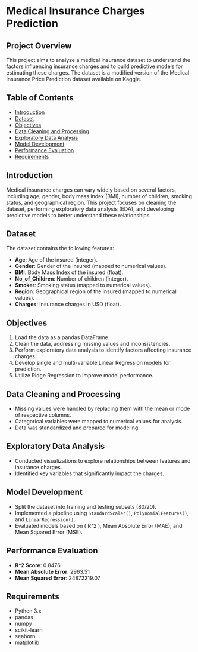 # Medical Insurance Charges Prediction

## Project Overview
This project aims to analyze a medical insurance dataset to understand the factors influencing insurance charges and to build predictive models for estimating these charges. The dataset is a modified version of the Medical Insurance Price Prediction dataset available on Kaggle.

## Table of Contents
- [Introduction](#introduction)
- [Dataset](#dataset)
- [Objectives](#objectives)
- [Data Cleaning and Processing](#data-cleaning-and-processing)
- [Exploratory Data Analysis](#exploratory-data-analysis)
- [Model Development](#model-development)
- [Performance Evaluation](#performance-evaluation)
- [Requirements](#requirements)
  
## Introduction
Medical insurance charges can vary widely based on several factors, including age, gender, body mass index (BMI), number of children, smoking status, and geographical region. This project focuses on cleaning the dataset, performing exploratory data analysis (EDA), and developing predictive models to better understand these relationships.

## Dataset
The dataset contains the following features:
- **Age**: Age of the insured (integer).
- **Gender**: Gender of the insured (mapped to numerical values).
- **BMI**: Body Mass Index of the insured (float).
- **No_of_Children**: Number of children (integer).
- **Smoker**: Smoking status (mapped to numerical values).
- **Region**: Geographical region of the insured (mapped to numerical values).
- **Charges**: Insurance charges in USD (float).

## Objectives
1. Load the data as a pandas DataFrame.
2. Clean the data, addressing missing values and inconsistencies.
3. Perform exploratory data analysis to identify factors affecting insurance charges.
4. Develop single and multi-variable Linear Regression models for prediction.
5. Utilize Ridge Regression to improve model performance.

## Data Cleaning and Processing
- Missing values were handled by replacing them with the mean or mode of respective columns.
- Categorical variables were mapped to numerical values for analysis.
- Data was standardized and prepared for modeling.

## Exploratory Data Analysis
- Conducted visualizations to explore relationships between features and insurance charges.
- Identified key variables that significantly impact the charges.

## Model Development
- Split the dataset into training and testing subsets (80/20).
- Implemented a pipeline using `StandardScaler()`, `PolynomialFeatures()`, and `LinearRegression()`.
- Evaluated models based on \( R^2 \), Mean Absolute Error (MAE), and Mean Squared Error (MSE).

## Performance Evaluation
- **R^2 Score**: 0.8476
- **Mean Absolute Error**: 2963.51
- **Mean Squared Error**: 24872219.07

## Requirements
- Python 3.x
- pandas
- numpy
- scikit-learn
- seaborn
- matplotlib

